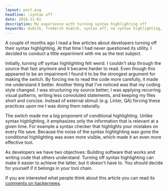 ```yaml
---
layout: post.pug
headline: :syntax off
date: 2016-11-02
description: My experience with turning syntax highlighting off
keywords: dudzik, frederik dudzik, syntax off, no syntax highlighting, syntax highlighting off, a case against syntax highlighting
---
```

A couple of months ago I read a few articles about developers turning off their syntax highlighting. At that time I had never questioned its utility. I decided to conduct a little experiment with me as the test subject.

Initially, turning off syntax highlighting felt weird. I couldn't skip through the source that fast anymore and it became harder to read. Even though this appeared to be an impairment I found it to be the strongest argument for making the switch. By forcing me to read the code more carefully, it made me understand it better. Another thing that I've noticed was that my coding style changed. I was structuring my source better; I was applying recurring visual patterns, writing less convoluted statements, and keeping my files short and concise. Instead of external stimuli (e.g. Linter, QA) forcing these practices upon me I was doing them naturally.

The switch made me a big proponent of conditional highlighting. Unlike syntax highlighting, it  emphasizes only the information that is relevant at a given time. For example a syntax checker that highlights your mistakes on every file save. Because the noise of the syntax highlighting was gone the conditional highlighting was even more visible, which made it an even more effective tool.

As developers we have two objectives: Building software that works and writing code that others understand. Turning off syntax highlighting can make it easier to achieve the latter, but it doesn't have to. You should decide for yourself if it belongs in your tool chain.

If you are interested what people think about this article you can read its [comments on hackernews](https://news.ycombinator.com/item?id=12886067).
